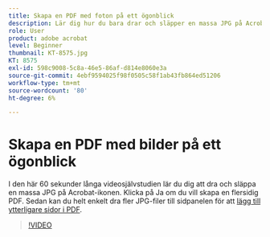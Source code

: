 ```yaml
---
title: Skapa en PDF med foton på ett ögonblick
description: Lär dig hur du bara drar och släpper en massa JPG på Acrobat-ikonen för att skapa en PDF
role: User
product: adobe acrobat
level: Beginner
thumbnail: KT-8575.jpg
KT: 8575
exl-id: 598c9008-5c8a-46e5-86af-d814e8060e3a
source-git-commit: 4ebf9594025f98f0505c58f1ab43fb864ed51206
workflow-type: tm+mt
source-wordcount: '80'
ht-degree: 6%

---
```


# Skapa en PDF med bilder på ett ögonblick

I den här 60 sekunder långa videosjälvstudien lär du dig att dra och släppa en massa JPG på Acrobat-ikonen. Klicka på Ja om du vill skapa en flersidig PDF. Sedan kan du helt enkelt dra fler JPG-filer till sidpanelen för att [lägg till ytterligare sidor i PDF](https://www.adobe.com/se/acrobat/online/add-pages-to-pdf.html).

>[!VIDEO](https://video.tv.adobe.com/v/336365?quality=12&learn=on&hidetitle=true)
